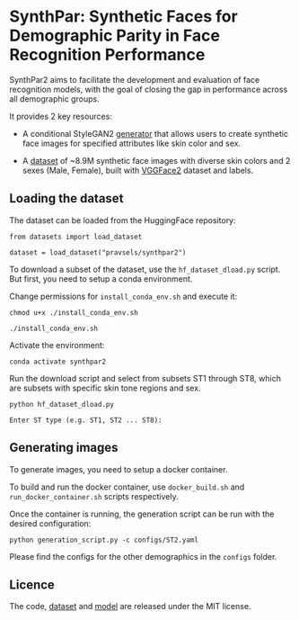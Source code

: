 # SynthPar: Synthetic Faces for Demographic Parity in Face Recognition Performance 

SynthPar2 aims to facilitate the development and evaluation of face recognition models, with the goal of closing the gap in performance across all demographic groups.

It provides 2 key resources:

- A conditional StyleGAN2 [generator](https://huggingface.co/pravsels/synthpar) that allows users to create synthetic face images for specified attributes like skin color and sex.
    
- A [dataset](https://huggingface.co/datasets/pravsels/synthpar) of ~8.9M synthetic face images with diverse skin colors and 2 sexes (Male, Female), built with [VGGFace2](https://github.com/ox-vgg/vgg_face2) dataset and labels.


## Loading the dataset

The dataset can be loaded from the HuggingFace repository:

```
from datasets import load_dataset

dataset = load_dataset("pravsels/synthpar2")
```

To download a subset of the dataset, use the `hf_dataset_dload.py` script. But first, you need to setup a conda environment. 

Change permissions for `install_conda_env.sh` and execute it:
```
chmod u+x ./install_conda_env.sh

./install_conda_env.sh
```

Activate the environment:
```
conda activate synthpar2
```

Run the download script and select from subsets ST1 through ST8, which are subsets with specific skin tone regions and sex. 
```
python hf_dataset_dload.py

Enter ST type (e.g. ST1, ST2 ... ST8):
```


## Generating images 

To generate images, you need to setup a docker container. 

To build and run the docker container, use `docker_build.sh` and `run_docker_container.sh` scripts respectively.

Once the container is running, the generation script can be run with the desired configuration:
```
python generation_script.py -c configs/ST2.yaml
```

Please find the configs for the other demographics in the `configs` folder. 


## Licence 

The code, [dataset](https://huggingface.co/datasets/pravsels/synthpar) and [model](https://huggingface.co/pravsels/synthpar) are released under the MIT license. 


